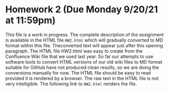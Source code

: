 Homework 2 (Due Monday 9/20/21 at 11:59pm)
==========================================

This file is a work in progress.  The complete description of the assignment is available in the HTML file `HW2.html` which will gradually converted to MD format within this file.  Theconverted text will appear just after this opening paragraph.  The HTML file HW2.html was easy to create from the Confluence Wiki file that we used last year.  So far our 
attempts to use software tools to convert HTML versions of our old wiki files to MD format suitable for GitHub have not produced clean results, so we are doing the conversions 
manually for now. The HTML file should be easy to read provided it is rendered by a browser.  The raw text in the HTML file is not very intelligible.  The following link to 
`HW2.html` renders the file.